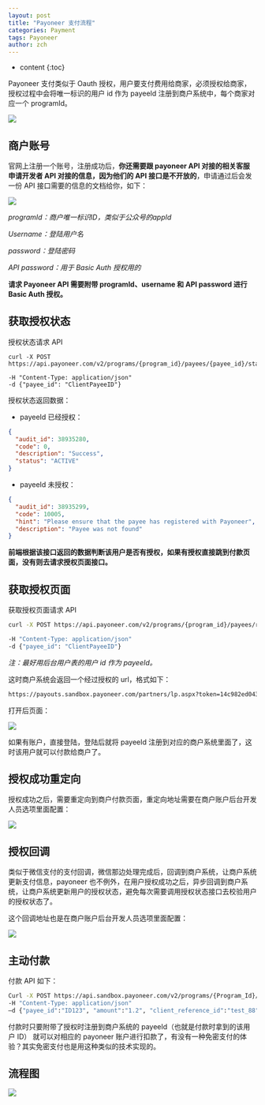 ```yaml
---
layout: post
title: "Payoneer 支付流程"
categories: Payment
tags: Payoneer
author: zch
---
```


* content
{:toc}


Payoneer 支付类似于 Oauth 授权，用户要支付费用给商家，必须授权给商家，授权过程中会将唯一标识的用户 id 作为 payeeId 注册到商户系统中，每个商家对应一个 programId。



![](https://gitee.com/objcoding/md-picture/raw/master/img/payoneer1.png)



## 商户账号

官网上注册一个账号，注册成功后，**你还需要跟 payoneer API 对接的相关客服申请开发者 API 对接的信息，因为他们的 API 接口是不开放的**，申请通过后会发一份 API 接口需要的信息的文档给你，如下：

![](https://gitee.com/objcoding/md-picture/raw/master/img/payoneer3.png)

*programId：商户唯一标识ID，类似于公众号的appId*

*Username：登陆用户名*

*password：登陆密码*

*API password：用于 Basic Auth 授权用的*

**请求 Payoneer API 需要附带 programId、username 和 API password 进行 Basic Auth 授权。**



## 获取授权状态

授权状态请求 API

```
curl -X POST https://api.payoneer.com/v2/programs/{program_id}/payees/{payee_id}/status/

-H "Content-Type: application/json"
-d {"payee_id": "ClientPayeeID"} 
```

授权状态返回数据：

- payeeId 已经授权：

```json
{
  "audit_id": 38935280,
  "code": 0,
  "description": "Success",
  "status": "ACTIVE"
}
```

- payeeId 未授权：

```json
{
  "audit_id": 38935299,
  "code": 10005,
  "hint": "Please ensure that the payee has registered with Payoneer",
  "description": "Payee was not found"
}
```

**前端根据该接口返回的数据判断该用户是否有授权，如果有授权直接跳到付款页面，没有则去请求授权页面接口。**



## 获取授权页面

获取授权页面请求 API

```bash
curl -X POST https://api.payoneer.com/v2/programs/{program_id}/payees/registration-link/

-H "Content-Type: application/json"
-d {"payee_id": "ClientPayeeID"} 
```

*注：最好用后台用户表的用户 id 作为 payeeId。*

这时商户系统会返回一个经过授权的 url，格式如下：

```bash
https://payouts.sandbox.payoneer.com/partners/lp.aspx?token=14c982ed04354629810375ddc9721312B6B5851C51
```

打开后页面：

![](https://gitee.com/objcoding/md-picture/raw/master/img/payoneer2.png)

如果有账户，直接登陆，登陆后就将 payeeId 注册到对应的商户系统里面了，这时该用户就可以付款给商户了。



## 授权成功重定向

授权成功之后，需要重定向到商户付款页面，重定向地址需要在商户账户后台开发人员选项里面配置：

![](https://gitee.com/objcoding/md-picture/raw/master/img/payoneer6.png)



## 授权回调

类似于微信支付的支付回调，微信那边处理完成后，回调到商户系统，让商户系统更新支付信息，payoneer 也不例外，在用户授权成功之后，异步回调到商户系统，让商户系统更新用户的授权状态，避免每次需要调用授权状态接口去校验用户的授权状态了。

这个回调地址也是在商户账户后台开发人员选项里面配置：

![](https://gitee.com/objcoding/md-picture/raw/master/img/payoneer5.png)



## 主动付款

付款 API 如下：

```bash
Curl -X POST https://api.sandbox.payoneer.com/v2/programs/{Program_Id}/charges  
-H "Content-Type: application/json"  
–d {"payee_id":"ID123", "amount":"1.2", "client_reference_id":"test_88",      "description":"Charge test", "currency":"USD"}
```

付款时只要附带了授权时注册到商户系统的 payeeId（也就是付款时拿到的该用户 ID） 就可以对相应的 payoneer 账户进行扣款了，有没有一种免密支付的体验？其实免密支付也是用这种类似的技术实现的。



## 流程图



![](https://gitee.com/objcoding/md-picture/raw/master/img/payoneer4.png)